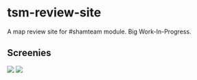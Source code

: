 # tsm-review-site
A map review site for #shamteam module. Big Work-In-Progress.

## Screenies
![](https://i.imgur.com/YywK9LA.png)
![](https://i.imgur.com/Sdq5WLE.png)
